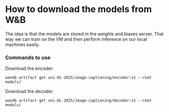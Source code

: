 # How to download the models from W&B

The idea is that the models are stored in the weights and biases server. That way we can train on the VM and then perform inference on our local machines easily.

### Commands to use
Download the encoder:
```
wandb artifact get uni-DL-2025/image-captioning/encoder:v1 --root models/
```

Download the decoder:
```
wandb artifact get uni-DL-2025/image-captioning/decoder:v1 --root models/
```

